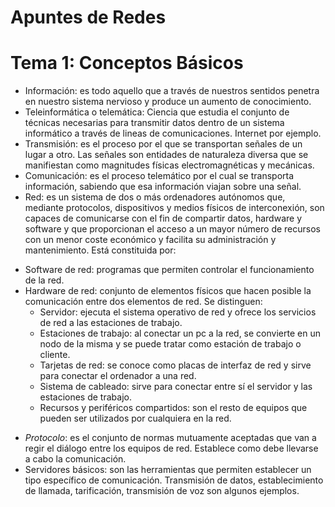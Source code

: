 # Apuntes de Redes

# Tema 1: Conceptos Básicos

- Información: es todo aquello que a través de nuestros sentidos penetra en nuestro sistema nervioso y produce un
aumento de conocimiento.
- Teleinformática o telemática: Ciencia que estudia el conjunto de técnicas necesarias para transmitir datos
dentro de un sistema informático a través de lineas de comunicaciones. Internet por ejemplo.
- Transmisión: es el proceso por el que se transportan señales de un lugar a otro. Las señales son entidades de
naturaleza diversa que se manifiestan como magnitudes físicas electromagnéticas y mecánicas.
- Comunicación: es el proceso telemático por el cual se transporta información, sabiendo que esa información
viajan sobre una señal.
- Red: es un sistema de dos o más ordenadores autónomos que, mediante protocolos, dispositivos y medios físicos
de interconexión, son capaces de comunicarse con el fin de compartir datos, hardware y software y que
proporcionan el acceso a un mayor número de recursos con un menor coste económico y facilita su administración
y mantenimiento. Está constituida por:
* Software de red: programas que permiten controlar el funcionamiento de la red.
* Hardware de red: conjunto de elementos físicos que hacen posible la comunicación entre dos elementos de red.
Se distinguen:
  + Servidor: ejecuta el sistema operativo de red y ofrece los servicios de red a las estaciones de trabajo.
  + Estaciones de trabajo: al conectar un pc a la red, se convierte en un nodo de la misma y se puede tratar
    como estación de trabajo o cliente.
  + Tarjetas de red: se conoce como placas de interfaz de red y sirve para conectar el ordenador a una red.
  + Sistema de cableado: sirve para conectar entre sí el servidor y las estaciones de trabajo.
  + Recursos y periféricos compartidos: son el resto de equipos que pueden ser utilizados por cualquiera
  en la red.
- *Protocolo*: es el conjunto de normas mutuamente aceptadas que van a regir el diálogo entre los equipos de red.
Establece como debe llevarse a cabo la comunicación.
- Servidores básicos: son las herramientas que permiten establecer un tipo específico de comunicación.
Transmisión de datos, establecimiento de llamada, tarificación, transmisión de voz son algunos ejemplos.
